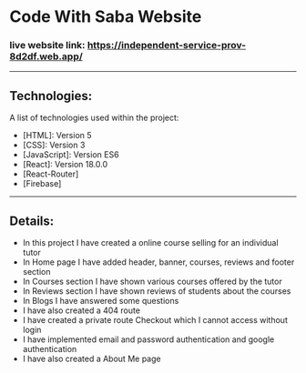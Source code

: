 # Code With Saba Website
### live website link: https://independent-service-prov-8d2df.web.app/
***
## Technologies:
A list of technologies used within the project:
* [HTML]: Version 5
* [CSS]: Version 3
* [JavaScript]: Version ES6
* [React]: Version 18.0.0
* [React-Router]
* [Firebase]
***
## Details:
* In this project I have created a online course selling for an individual tutor
* In Home page I have added header, banner, courses, reviews and footer section
* In Courses section I have shown various courses offered by the tutor
* In Reviews section I have shown reviews of students about the courses
* In Blogs I have answered some questions
* I have also created a 404 route
* I have created a private route Checkout which I cannot access without login
* I have implemented email and password authentication and google authentication
* I have also created a About Me page
